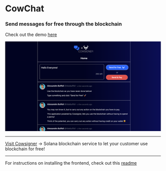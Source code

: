 # CowChat
### Send messages for free through the blockchain

Check out the demo [here](https://demo.cowsigner.com/)

![cover](./cover.png)

---

[Visit Cowsigner](https://cowsigner.com "Visit Cowsigner!") -> Solana blockchain service to let your customer use blockchain for free!


---

For instructions on installing the frontend, check out this [readme](https://github.com/alebuffoli/CowChat/tree/main/app#readme)
 
